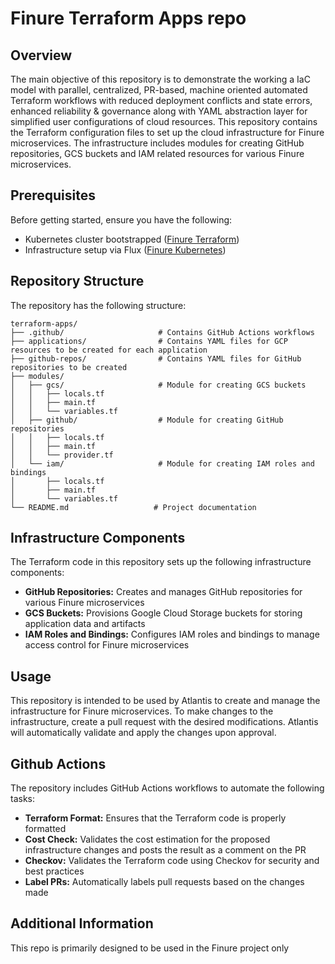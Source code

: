 # Finure Terraform Apps repo

## Overview
The main objective of this repository is to demonstrate the working a IaC model with parallel, centralized, PR-based, machine oriented automated Terraform workflows with reduced deployment conflicts and state errors, enhanced reliability & governance along with YAML abstraction layer for simplified user configurations of cloud resources. This repository contains the Terraform configuration files to set up the cloud infrastructure for Finure microservices. The infrastructure includes modules for creating GitHub repositories, GCS buckets and IAM related resources for various Finure microservices.

## Prerequisites

Before getting started, ensure you have the following:
- Kubernetes cluster bootstrapped ([Finure Terraform](https://github.com/finure/terraform))
- Infrastructure setup via Flux ([Finure Kubernetes](https://github.com/finure/kubernetes))

## Repository Structure

The repository has the following structure:
```
terraform-apps/
├── .github/                     # Contains GitHub Actions workflows
├── applications/                # Contains YAML files for GCP resources to be created for each application
├── github-repos/                # Contains YAML files for GitHub repositories to be created
├── modules/
│   ├── gcs/                     # Module for creating GCS buckets
│   │   ├── locals.tf
│   │   ├── main.tf
│   │   └── variables.tf
│   ├── github/                  # Module for creating GitHub repositories
│   │   ├── locals.tf
│   │   ├── main.tf
│   │   └── provider.tf
│   └── iam/                     # Module for creating IAM roles and bindings
│       ├── locals.tf
│       ├── main.tf
│       └── variables.tf
└── README.md                   # Project documentation
```

## Infrastructure Components

The Terraform code in this repository sets up the following infrastructure components:
- **GitHub Repositories:** Creates and manages GitHub repositories for various Finure microservices
- **GCS Buckets:** Provisions Google Cloud Storage buckets for storing application data and artifacts
- **IAM Roles and Bindings:** Configures IAM roles and bindings to manage access control for Finure microservices

## Usage

This repository is intended to be used by Atlantis to create and manage the infrastructure for Finure microservices. To make changes to the infrastructure, create a pull request with the desired modifications. Atlantis will automatically validate and apply the changes upon approval.

## Github Actions
The repository includes GitHub Actions workflows to automate the following tasks:
- **Terraform Format:** Ensures that the Terraform code is properly formatted
- **Cost Check:** Validates the cost estimation for the proposed infrastructure changes and posts the result as a comment on the PR
- **Checkov:** Validates the Terraform code using Checkov for security and best practices
- **Label PRs:** Automatically labels pull requests based on the changes made

## Additional Information

This repo is primarily designed to be used in the Finure project only
